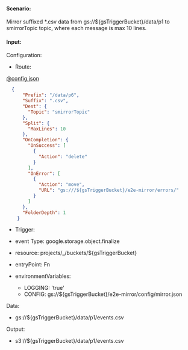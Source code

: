 #### Scenario:

Mirror suffixed *.csv data from gs://${gsTriggerBucket}/data/p1 to smirrorTopic topic, where each message is max 10 lines.

#### Input:

Configuration:

* Route:

[@config,json](../../../config/gs.json)
```json
  {
      "Prefix": "/data/p6",
      "Suffix": ".csv",
      "Dest": {
        "Topic": "smirrorTopic"
      },
      "Split": {
        "MaxLines": 10
      },
      "OnCompletion": {
        "OnSuccess": [
          {
            "Action": "delete"
          }
        ],
        "OnError": [
          {
            "Action": "move",
            "URL": "gs:///${gsTriggerBucket}/e2e-mirror/errors/"
          }
        ]
      },
      "FolderDepth": 1
    }
```


* Trigger:

* event Type: google.storage.object.finalize
* resource: projects/_/buckets/${gsTriggerBucket}
* entryPoint: Fn
* environmentVariables:
  - LOGGING: 'true'
  - CONFIG: gs://${gsTriggerBucket}/e2e-mirror/config/mirror.json
 
Data:
- gs://${gsTriggerBucket}/data/p1/events.csv

Output:
- s3://${gsTriggerBucket}/data/p1/events.csv

